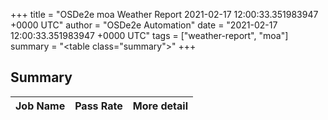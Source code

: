+++
title = "OSDe2e moa Weather Report 2021-02-17 12:00:33.351983947 +0000 UTC"
author = "OSDe2e Automation"
date = "2021-02-17 12:00:33.351983947 +0000 UTC"
tags = ["weather-report", "moa"]
summary = "<table class=\"summary\"></table>"
+++
## Summary

| Job Name | Pass Rate | More detail |
|----------|-----------|-------------|



